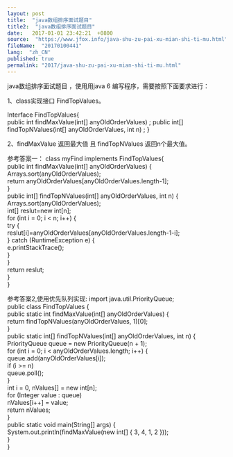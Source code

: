 ```yaml
---
layout: post
title:  "java数组排序面试题目"
title2:  "java数组排序面试题目"
date:   2017-01-01 23:42:21  +0800
source:  "https://www.jfox.info/java-shu-zu-pai-xu-mian-shi-ti-mu.html"
fileName:  "20170100441"
lang:  "zh_CN"
published: true
permalink: "2017/java-shu-zu-pai-xu-mian-shi-ti-mu.html"
---
```




java数组排序面试题目 ，使用用java 6 编写程序，需要按照下面要求进行：

1、class实现接口 FindTopValues。

Interface  FindTopValues{  
public int findMaxValue(int[] anyOldOrderValues) ;
public int[] findTopNValues(int[] anyOldOrderValues, int n) ;
}

2、findMaxValue 返回最大值 且 findTopNValues 返回n个最大值。

参考答案一：
class myFind implements FindTopValues{  
public int findMaxValue(int[] anyOldOrderValues) {  
Arrays.sort(anyOldOrderValues);  
return anyOldOrderValues[anyOldOrderValues.length-1];  
}  
public int[] findTopNValues(int[] anyOldOrderValues, int n) {  
Arrays.sort(anyOldOrderValues);  
int[] reslut=new int[n];  
for (int i = 0; i < n; i++) {  
try {  
reslut[i]=anyOldOrderValues[anyOldOrderValues.length-1-i];  
} catch (RuntimeException e) {  
e.printStackTrace();  
}  
}  
return reslut;  
}  
}

参考答案2,使用优先队列实现:
import java.util.PriorityQueue;  
public class FindTopValues {  
public static int findMaxValue(int[] anyOldOrderValues) {  
return findTopNValues(anyOldOrderValues, 1)[0];  
}  
public static int[] findTopNValues(int[] anyOldOrderValues, int n) {  
PriorityQueue<Integer> queue = new PriorityQueue<Integer>(n + 1);  
for (int i = 0; i < anyOldOrderValues.length; i++) {  
queue.add(anyOldOrderValues[i]);  
if (i >= n)  
queue.poll();  
}  
int i = 0, nValues[] = new int[n];  
for (Integer value : queue)  
nValues[i++] = value;  
return nValues;  
}  
public static void main(String[] args) {  
System.out.println(findMaxValue(new int[] { 3, 4, 1, 2 }));  
}  
}
